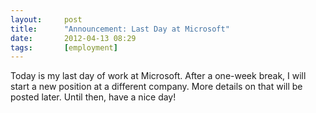 ```yaml
---
layout:     post
title:      "Announcement: Last Day at Microsoft"
date:       2012-04-13 08:29
tags:       [employment]
---
```


Today is my last day of work at Microsoft. After a one-week break, I
will start a new position at a different company. More details on that
will be posted later. Until then, have a nice day!
